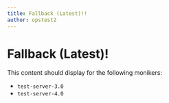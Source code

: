 ```yaml
---
title: Fallback (Latest)!!
author: opstest2
---
```


# Fallback (Latest)!

This content should display for the following monikers:

* `test-server-3.0`
* `test-server-4.0`
